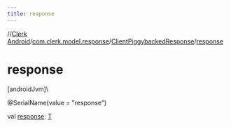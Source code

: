 ```yaml
---
title: response
---
```

//[Clerk Android](../../../index.html)/[com.clerk.model.response](../index.html)/[ClientPiggybackedResponse](index.html)/[response](response.html)



# response



[androidJvm]\




@SerialName(value = &quot;response&quot;)



val [response](response.html): [T](index.html)




